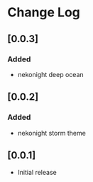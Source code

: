 # Change Log


## [0.0.3] 

### Added

- nekonight deep ocean


## [0.0.2] 

### Added

- nekonight storm theme

## [0.0.1]

- Initial release
